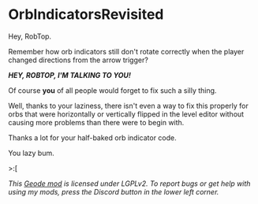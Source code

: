 # OrbIndicatorsRevisited
Hey, RobTop.

Remember how orb indicators still don't rotate correctly when the player changed directions from the arrow trigger? 

***HEY, ROBTOP, I'M TALKING TO __YOU!__***

Of course __you__ of all people would forget to fix such a silly thing.

Well, thanks to your laziness, there isn't even a way to fix this properly for orbs that were horizontally or vertically flipped in the level editor without causing more problems than there were to begin with.

Thanks a lot for your half-baked orb indicator code.

You lazy bum.

\>\:\[

*This [Geode mod](https://geode-sdk.org) is licensed under LGPLv2. To report bugs or get help with using my mods, press the Discord button in the lower left corner.*